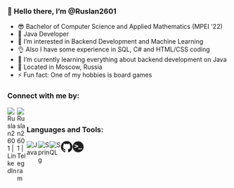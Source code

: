 ### 👋 Hello there, I’m @Ruslan2601

- :sunglasses: Bachelor of Computer Science and Applied Mathematics (MPEI '22)
- :triumph: Java Developer
- 👀 I’m interested in Backend Development and Machine Learning
- :ok_hand: Also I have some experience in SQL, C# and HTML/CSS coding
- 🌱 I’m currently learning everything about backend development on Java
- 🌃 Located in Moscow, Russia
- ⚡ Fun fact: One of my hobbies is board games

### Connect with me by:
[<img align="left" alt="Ruslan2601 | LinkedIn" width="22px" src="https://cdn-icons-png.flaticon.com/512/174/174857.png" />][LinkedIn]
[<img align="left" alt="Ruslan2601 | Telegram" width="22px" src="https://upload.wikimedia.org/wikipedia/commons/thumb/8/82/Telegram_logo.svg/512px-Telegram_logo.svg.png" />][Telegram]


<br />

### Languages and Tools:

<img align="left" alt="Java" width="26px" src="https://upload.wikimedia.org/wikipedia/ru/thumb/3/39/Java_logo.svg/1200px-Java_logo.svg.png" />
<img align="left" alt="Spring" width="26px" src="https://miro.medium.com/max/500/1*AbiX4LwtSNozoyfypcKvEg.png" />
<img align="left" alt="SQL" width="26px"  src="https://thumbs.dreamstime.com/b/sql-database-icon-logo-design-ui-ux-app-orange-inscription-shadow-96841969.jpg" />
<img align="left" alt="GitHub" width="26px" src="https://raw.githubusercontent.com/github/explore/78df643247d429f6cc873026c0622819ad797942/topics/github/github.png" />
<img align="left" alt="Terminal" width="26px" src="https://raw.githubusercontent.com/github/explore/80688e429a7d4ef2fca1e82350fe8e3517d3494d/topics/terminal/terminal.png" />













[LinkedIn]: https://www.linkedin.com/in/ruslan-habibullin-651233239/
[Telegram]: https://t.me/Ruslan2601
